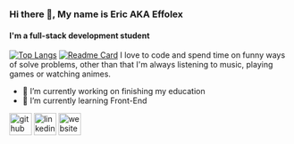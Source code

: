 ### Hi there 👋, My name is Eric AKA Effolex
#### I'm a full-stack development student
[![Top Langs](https://github-readme-stats.vercel.app/api/top-langs/?username=Effolex&layout=compact)](https://github.com/Effolex?tab=repositories)
[![Readme Card](https://github-readme-stats.vercel.app/api/pin/?username=Effolex&repo=trybe-exercicios)](https://github.com/Effolex/trybe-exercicios/tree/geral#readme)
I love to code and spend time on funny ways of solve problems, other than that I'm always listening to music, playing games or watching animes.

- 🔭 I’m currently working on finishing my education 
- 🌱 I’m currently learning Front-End 


[<img src='https://cdn.jsdelivr.net/npm/simple-icons@3.0.1/icons/github.svg' alt='github' height='40'>](https://github.com/https://github.com/Effolex)  [<img src='https://cdn.jsdelivr.net/npm/simple-icons@3.0.1/icons/linkedin.svg' alt='linkedin' height='40'>](https://www.linkedin.com/in/https://www.linkedin.com/in/effolex//)  [<img src='https://cdn.jsdelivr.net/npm/simple-icons@3.0.1/icons/icloud.svg' alt='website' height='40'>](https://effolex.github.io/portfolio/)  
